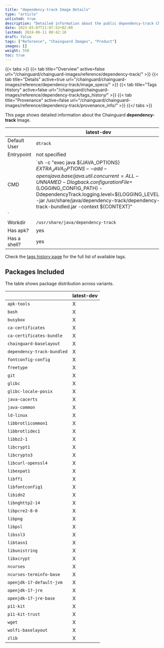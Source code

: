 ```yaml
---
title: "dependency-track Image Details"
type: "article"
unlisted: true
description: "Detailed information about the public dependency-track Chainguard Image."
date: 2023-03-07T11:07:52+02:00
lastmod: 2024-06-11 00:42:18
draft: false
tags: ["Reference", "Chainguard Images", "Product"]
images: []
weight: 550
toc: true
---
```


{{< tabs >}}
{{< tab title="Overview" active=false url="/chainguard/chainguard-images/reference/dependency-track/" >}}
{{< tab title="Details" active=true url="/chainguard/chainguard-images/reference/dependency-track/image_specs/" >}}
{{< tab title="Tags History" active=false url="/chainguard/chainguard-images/reference/dependency-track/tags_history/" >}}
{{< tab title="Provenance" active=false url="/chainguard/chainguard-images/reference/dependency-track/provenance_info/" >}}
{{</ tabs >}}

This page shows detailed information about the Chainguard **dependency-track** Image.

|              | latest-dev                                                                                                                                                                                                                                                                                                   |
|--------------|--------------------------------------------------------------------------------------------------------------------------------------------------------------------------------------------------------------------------------------------------------------------------------------------------------------|
| Default User | `dtrack`                                                                                                                                                                                                                                                                                                     |
| Entrypoint   | not specified                                                                                                                                                                                                                                                                                                |
| CMD          | `sh -c "exec java ${JAVA_OPTIONS} ${EXTRA_JAVA_OPTIONS} --add-opens java.base/java.util.concurrent=ALL-UNNAMED -Dlogback.configurationFile=${LOGGING_CONFIG_PATH} -DdependencyTrack.logging.level=${LOGGING_LEVEL} -jar /usr/share/java/dependency-track/dependency-track-bundled.jar -context ${CONTEXT}"
` |
| Workdir      | `/usr/share/java/dependency-track`                                                                                                                                                                                                                                                                           |
| Has apk?     | yes                                                                                                                                                                                                                                                                                                          |
| Has a shell? | yes                                                                                                                                                                                                                                                                                                          |

Check the [tags history page](/chainguard/chainguard-images/reference/dependency-track/tags_history/) for the full list of available tags.

## Packages Included
The table shows package distribution across variants.

|                            | latest-dev |
|----------------------------|------------|
| `apk-tools`                | X          |
| `bash`                     | X          |
| `busybox`                  | X          |
| `ca-certificates`          | X          |
| `ca-certificates-bundle`   | X          |
| `chainguard-baselayout`    | X          |
| `dependency-track-bundled` | X          |
| `fontconfig-config`        | X          |
| `freetype`                 | X          |
| `git`                      | X          |
| `glibc`                    | X          |
| `glibc-locale-posix`       | X          |
| `java-cacerts`             | X          |
| `java-common`              | X          |
| `ld-linux`                 | X          |
| `libbrotlicommon1`         | X          |
| `libbrotlidec1`            | X          |
| `libbz2-1`                 | X          |
| `libcrypt1`                | X          |
| `libcrypto3`               | X          |
| `libcurl-openssl4`         | X          |
| `libexpat1`                | X          |
| `libffi`                   | X          |
| `libfontconfig1`           | X          |
| `libidn2`                  | X          |
| `libnghttp2-14`            | X          |
| `libpcre2-8-0`             | X          |
| `libpng`                   | X          |
| `libpsl`                   | X          |
| `libssl3`                  | X          |
| `libtasn1`                 | X          |
| `libunistring`             | X          |
| `libxcrypt`                | X          |
| `ncurses`                  | X          |
| `ncurses-terminfo-base`    | X          |
| `openjdk-17-default-jvm`   | X          |
| `openjdk-17-jre`           | X          |
| `openjdk-17-jre-base`      | X          |
| `p11-kit`                  | X          |
| `p11-kit-trust`            | X          |
| `wget`                     | X          |
| `wolfi-baselayout`         | X          |
| `zlib`                     | X          |

